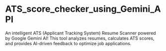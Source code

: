 # ATS_score_checker_using_Gemini_API
An intelligent ATS (Applicant Tracking System) Resume Scanner powered by Google Gemini AI! This tool analyzes resumes, calculates ATS scores, and provides AI-driven feedback to optimize job applications.
